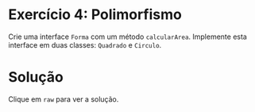 # Exercício 4: Polimorfismo

Crie uma interface `Forma` com um método `calcularArea`. Implemente esta interface em duas classes: `Quadrado` e `Circulo`.

# Solução

Clique em `raw` para ver a solução.

<!--
```dart
abstract class Forma {
  double calcularArea();
}

class Quadrado implements Forma {
  double lado;

  Quadrado(this.lado);

  @override
  double calcularArea() => lado * lado;
}

class Circulo implements Forma {
  double raio;

  Circulo(this.raio);

  @override
  double calcularArea() => 3.14 * raio * raio;
}

void main() {
  var quadrado = Quadrado(4);
  var circulo = Circulo(3);
  print('Área do quadrado: ${quadrado.calcularArea()}');
  print('Área do círculo: ${circulo.calcularArea()}');
}
```
-->